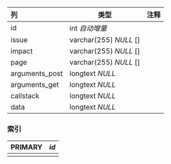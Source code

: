 | 列             | 类型                   | 注释 |
| :------------- | ---------------------- | ---- |
| id             | int *自动增量*         |      |
| issue          | varchar(255) *NULL* [] |      |
| impact         | varchar(255) *NULL* [] |      |
| page           | varchar(255) *NULL* [] |      |
| arguments_post | longtext *NULL*        |      |
| arguments_get  | longtext *NULL*        |      |
| callstack      | longtext *NULL*        |      |
| data           | longtext *NULL*        |      |

### 索引

| PRIMARY | *id* |
| :------ | ---- |
|         |      |